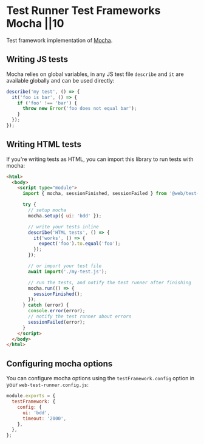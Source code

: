 # Test Runner  Test Frameworks  Mocha ||10

Test framework implementation of [Mocha](https://mochajs.org/).

## Writing JS tests

Mocha relies on global variables, in any JS test file `describe` and `it` are available globally and can be used directly:

```js
describe('my test', () => {
  it('foo is bar', () => {
    if ('foo' !== 'bar') {
      throw new Error('foo does not equal bar');
    }
  });
});
```

## Writing HTML tests

If you're writing tests as HTML, you can import this library to run tests with mocha:

```html
<html>
  <body>
    <script type="module">
      import { mocha, sessionFinished, sessionFailed } from '@web/test-runner-mocha';

      try {
        // setup mocha
        mocha.setup({ ui: 'bdd' });

        // write your tests inline
        describe('HTML tests', () => {
          it('works', () => {
            expect('foo').to.equal('foo');
          });
        });

        // or import your test file
        await import('./my-test.js');

        // run the tests, and notify the test runner after finishing
        mocha.run(() => {
          sessionFinished();
        });
      } catch (error) {
        console.error(error);
        // notify the test runner about errors
        sessionFailed(error);
      }
    </script>
  </body>
</html>
```

## Configuring mocha options

You can configure mocha options using the `testFramework.config` option in your `web-test-runner.config.js`:

```js
module.exports = {
  testFramework: {
    config: {
      ui: 'bdd',
      timeout: '2000',
    },
  },
};
```
